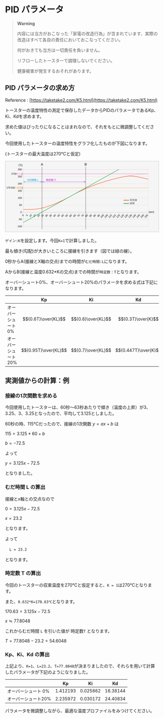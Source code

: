 # PID パラメータ

> __Warning__
>
> 内容には当方がおこなった「家電の改造行為」が含まれています、実際の改造はすべて各自の責任においておこなってください。
>
> 何がおきても当方は一切責任を負いません。
>
> リフローしたトースターで調理しないでください。
>
> 健康被害が発生するおそれがあります。

## PID パラメータの求め方

Reference : [https://taketake2.com/K5.html](https://taketake2.com/K5.html)

トースターの温度特性の測定で保存したデータからPIDのパラメータであるKp、Ki、Kdを求めます。

求めた値はぴったりになることはまれなので、それをもとに微調整してください。

今回使用したトースターの温度特性をグラフ化したものが下図になります。

(トースターの最大温度は270℃と仮定)

![graph](./graph.svg)

`ゲイン:K`を設定します。今回`K=1`で計算しました。

最も傾き(勾配)が大きいところに接線を引きます（図では緑の線）。

0秒からA(接線とX軸の交点)までの時間が`むだ時間:L`になります。

AからB(接線と温度0.632*Kの交点)までの時間が`時定数：T`となります。

オーバーシュート0%、オーバーシュート20%のパラメータを求める式は下記になります。

|  | Kp | Ki | Kd |
| --- | --- | --- | --- |
| オーバーシュート 0% | $${0.6T}\over{KL}$$ | $${0.6}\over{KL}$$ | $${0.3T}\over{K}$$ |
| オーバーシュート20% | $${0.95T}\over{KL}$$ | $${0.7}\over{KL}$$ | $${0.447T}\over{K}$$ |

## 実測値からの計算：例

### 接線の1次関数を求める

今回使用したトースターは、60秒～63秒あたりで傾き（温度の上昇）が3、3.25、3、3.25となったので、平均して3.125としました。

60秒の時、115℃だったので、接線の1次関数 $y = ax + b$ は

 $115 = 3.125 * 60 + b$

 $b = -72.5$
 
 よって

 $y = 3.125x - 72.5$

となりました。

### むだ時間 L の算出

接線とx軸との交点なので

 $0 = 3.125x - 72.5$

 $x = 23.2$

となります。

よって

　`L = 23.2`

となります。

### 時定数 T の算出

今回のトースターの収束温度を270℃と仮定すると、`K = 1`は270℃となります。

また、`0.632*K=170.63℃`となります。

 $170.63 = 3.125x - 72.5$

 $x \fallingdotseq 77.8048$

これからむだ時間 `L` を引いた値が 時定数`T` となります。

 $T = 77.8048 - 23.2 = 54.6048$
 
### Kp、Ki、Kd の算出

上記より、`K=1`、`L=23.2`、`T=77.8048`が決まりましたので、それらを用いて計算したパラメータが下記のようになりました。


|  | Kp | Ki | Kd |
| --- | --- | --- | --- |
| オーバーシュート 0% | 1.412193 | 0.025862 | 16.38144 |
| オーバーシュート20% | 2.235972 | 0.030172 | 24.40834 |

パラメータを微調整しながら、最適な温度プロファイルをみつけてください。
